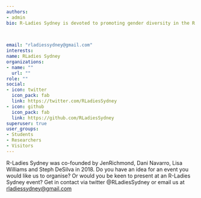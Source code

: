 ```yaml
---
authors:
- admin
bio: R-Ladies Sydney is devoted to promoting gender diversity in the R community. We run monthly meetups that create a welcoming and inclusive enviornment for you to learn R. You can join our meetup group here and see some events that we have run recently. We also run informal #ShutUpAndCode sessions and have designed a set of online modules called #RYouWithMe to help beginners get up to speed. 

 
  
email: "rladiessydney@gmail.com"
interests:
name: RLadies Sydney
organizations:
- name: ""
  url: ""
role: ""
social:
- icon: twitter
  icon_pack: fab
  link: https://twitter.com/RLadiesSydney
- icon: github
  icon_pack: fab
  link: https://github.com/RLadiesSydney
superuser: true
user_groups:
- Students
- Researchers
- Visitors
---
```


R-Ladies Sydney was co-founded by JenRichmond, Dani Navarro, Lisa Williams and Steph DeSilva in 2018.  Do you have an idea for an event you would like us to organise? Or would you be keen to present at an R-Ladies Sydney event? Get in contact via twitter @RLadiesSydney or email us at rladiessydney@gmail.com
